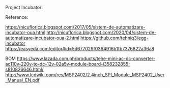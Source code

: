 

Project Incubator:




Reference:

https://nicuflorica.blogspot.com/2017/05/sistem-de-automatizare-incubator-oua.html
http://nicuflorica.blogspot.com/2020/04/sistem-de-automatizare-incubator-oua-2.html
https://github.com/tehniq3/egg-incubator
https://easyeda.com/editor#id=5d677029f0364916b1fb7376822a36a8

BOM
https://www.lazada.com.ph/products/tehe-mini-ac-dc-converter-ac110v-220v-to-dc-12v-02a5v-module-board-i358232855-s810826646.html/
http://www.lcdwiki.com/res/MSP2402/2.4inch_SPI_Module_MSP2402_User_Manual_EN.pdf
